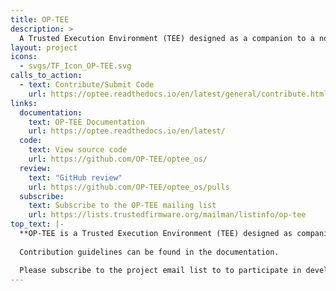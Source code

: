 ```yaml
---
title: OP-TEE
description: >
  A Trusted Execution Environment (TEE) designed as a companion to a non-secure Linux kernel running on Arm A-Profile systems (Armv8-A and Armv7-A) using TrustZone technology.
layout: project
icons:
  - svgs/TF_Icon_OP-TEE.svg
calls_to_action:
  - text: Contribute/Submit Code
    url: https://optee.readthedocs.io/en/latest/general/contribute.html
links:
  documentation:
    text: OP-TEE Documentation
    url: https://optee.readthedocs.io/en/latest/
  code:
    text: View source code
    url: https://github.com/OP-TEE/optee_os/
  review:
    text: "GitHub review"
    url: https://github.com/OP-TEE/optee_os/pulls
  subscribe:
    text: Subscribe to the OP-TEE mailing list
    url: https://lists.trustedfirmware.org/mailman/listinfo/op-tee
top_text: |-
  **OP-TEE is a Trusted Execution Environment (TEE) designed as companion to a non-secure Linux kernel running on Arm; Cortex-A cores using the TrustZone technology. OP-TEE implements TEE Internal Core API v1.1.x which is the API exposed to Trusted Applications and the TEE Client API v1.0, which is the API describing how to communicate with a TEE. Those APIs are defined in the GlobalPlatform API specifications.**
  
  Contribution guidelines can be found in the documentation.

  Please subscribe to the project email list to to participate in development discussions.
---
```

